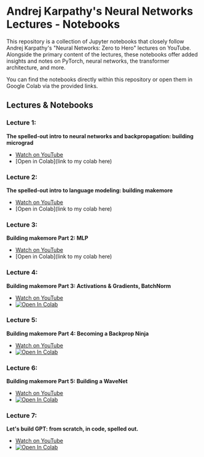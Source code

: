 # Andrej Karpathy's Neural Networks Lectures - Notebooks

This repository is a collection of Jupyter notebooks that closely follow Andrej Karpathy's "Neural Networks: Zero to Hero" lectures on YouTube. Alongside the primary content of the lectures, these notebooks offer added insights and notes on PyTorch, neural networks, the transformer architecture, and more.

You can find the notebooks directly within this repository or open them in Google Colab via the provided links.

## Lectures & Notebooks

### Lecture 1:

**The spelled-out intro to neural networks and backpropagation: building micrograd**

- [Watch on YouTube](https://www.youtube.com/watch?v=VMj-3S1tku0)
- [Open in Colab](link to my colab here)

### Lecture 2:

**The spelled-out intro to language modeling: building makemore**

- [Watch on YouTube](https://www.youtube.com/watch?v=PaCmpygFfXo)
- [Open in Colab](link to my colab here)

### Lecture 3:

**Building makemore Part 2: MLP**

- [Watch on YouTube](https://www.youtube.com/watch?v=TCH_1BHY58I)
- [Open in Colab](link to my colab here)

### Lecture 4:

**Building makemore Part 3: Activations & Gradients, BatchNorm**

- [Watch on YouTube](https://www.youtube.com/watch?v=P6sfmUTpUmc)
- [![Open In Colab](https://colab.research.google.com/assets/colab-badge.svg)](https://colab.research.google.com/drive/1juQy8L6gBxgHjP5nL8p4P9C0SIrOYKci?usp=sharing)

### Lecture 5:

**Building makemore Part 4: Becoming a Backprop Ninja**

- [Watch on YouTube](https://www.youtube.com/watch?v=q8SA3rM6ckI)
- [![Open In Colab](https://colab.research.google.com/assets/colab-badge.svg)](https://colab.research.google.com/drive/1pXO9YsIIAfChJZRGgMfj2L2W3y94hi1N?usp=sharing)

### Lecture 6:

**Building makemore Part 5: Building a WaveNet**

- [Watch on YouTube](https://www.youtube.com/watch?v=t3YJ5hKiMQ0)
- [![Open In Colab](https://colab.research.google.com/assets/colab-badge.svg)](https://colab.research.google.com/drive/1RDP0EzBZRGm-yT5SSYO42QagZrmNDLXJ?usp=sharing)

### Lecture 7:

**Let's build GPT: from scratch, in code, spelled out.**

- [Watch on YouTube](https://www.youtube.com/watch?v=kCc8FmEb1nY)
- [![Open In Colab](https://colab.research.google.com/assets/colab-badge.svg)](https://colab.research.google.com/drive/1C-tKfkBFae0uLwwgf6tz6YVa9QyOlQ3N?usp=sharing)
